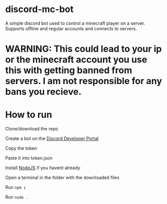 # discord-mc-bot
A simple discord bot used to control a minecraft player on a server.
Supports offline and regular accounts and connects to servers.

# WARNING: This could lead to your ip or the minecraft account you use this with getting banned from servers. I am not responsible for any bans you recieve.
# How to run
Clone/download the repo

Create a bot on the [Discord Developer Portal](https://discord.com/developers/applications)

Copy the token

Paste it into token.json

Install [NodeJS](https://nodejs.org) if you havent already

Open a terminal in the folder with the downloaded files

Run `npm i`

Run `node .`
